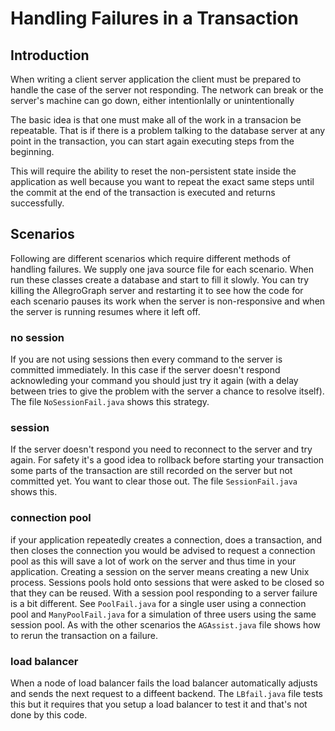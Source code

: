 # Handling Failures in a Transaction

## Introduction
When writing a client server application the client must be prepared
to handle the case of the server not responding.  The network can
break or the server's machine can go down, either intentionlally
or unintentionally

The basic idea is that one must make all of the work in a transacion
be repeatable.  That is if there is a problem talking to the
database server at any point in the transaction, you can start again
executing steps from the beginning.

This will require the ability to reset the non-persistent state inside
the application as well because you want to repeat the exact same steps
until the commit at the end of the transaction is executed and returns
successfully.

## Scenarios


Following are  different scenarios which require different methods of handling failures.
We supply one java source file for each scenario.  When run these classes create
a database and start to fill it slowly.  You can try killing the AllegroGraph server
and restarting it to see how the code for each scenario pauses its work
when the server is non-responsive
and when
the server is running resumes where it left off.

### no session
If you are not using sessions then every command to the server is committed immediately.   In this case if the server doesn't respond acknowleding your command you should just try it again (with a delay between tries to give the problem with the server a chance to resolve itself).  The file `NoSessionFail.java` shows this strategy.

### session
If the server doesn't respond you need to reconnect to the server and try again.  For safety it's a good idea to rollback before starting your transaction some parts of the transaction are still recorded on the server but not committed yet. You want to clear those out.  The file `SessionFail.java` shows this.

### connection pool
if your application repeatedly creates a connection, does a transaction, and then closes the connection you would be advised to request a connection pool as this will save a lot of work on the server and thus time in your application.
Creating a session on the server means creating a new Unix process.
Sessions pools hold onto sessions that were asked to be closed so that they can be reused.
With a session pool responding to a server failure is a bit different.
See `PoolFail.java` for a single user using a connection pool and `ManyPoolFail.java` for
a simulation of three users using the same session pool.
As with the other scenarios the `AGAssist.java` file shows how to rerun the transaction on a failure.

### load balancer
When a node of  load balancer fails the load balancer automatically adjusts and sends the next request to a diffeent backend.   The `LBfail.java` file tests this but it requires that you setup a load balancer to test it and that's not done by this code.


